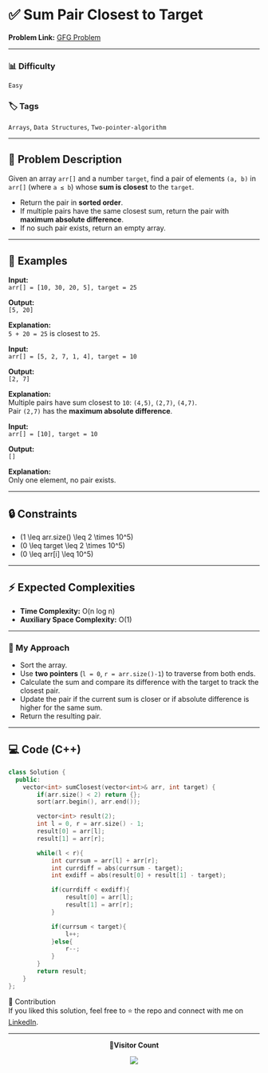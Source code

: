# ✅ Sum Pair Closest to Target

**Problem Link:** [GFG Problem](https://www.geeksforgeeks.org/problems/pair-in-array-whose-sum-is-closest-to-x1124/0)

---

### 📊 Difficulty

`Easy`

### 🏷️ Tags

`Arrays`, `Data Structures`, `Two-pointer-algorithm`

---

## 📝 Problem Description

Given an array `arr[]` and a number `target`, find a pair of elements `(a, b)` in `arr[]` (where `a ≤ b`) whose **sum is closest** to the `target`.

- Return the pair in **sorted order**.
- If multiple pairs have the same closest sum, return the pair with **maximum absolute difference**.
- If no such pair exists, return an empty array.

---

## 📌 Examples

**Input:**  
`arr[] = [10, 30, 20, 5], target = 25`

**Output:**  
`[5, 20]`

**Explanation:**  
`5 + 20 = 25` is closest to `25`.

**Input:**  
`arr[] = [5, 2, 7, 1, 4], target = 10`

**Output:**  
`[2, 7]`

**Explanation:**  
Multiple pairs have sum closest to `10`: `(4,5)`, `(2,7)`, `(4,7)`.  
Pair `(2,7)` has the **maximum absolute difference**.

**Input:**  
`arr[] = [10], target = 10`

**Output:**  
`[]`

**Explanation:**  
Only one element, no pair exists.

---

## 🔒 Constraints

- \(1 \leq arr.size() \leq 2 \times 10^5\)
- \(0 \leq target \leq 2 \times 10^5\)
- \(0 \leq arr[i] \leq 10^5\)

---

## ⚡ Expected Complexities

- **Time Complexity:** O(n log n)
- **Auxiliary Space Complexity:** O(1)

---

### 🚀 My Approach

- Sort the array.
- Use **two pointers** (`l = 0`, `r = arr.size()-1`) to traverse from both ends.
- Calculate the sum and compare its difference with the target to track the closest pair.
- Update the pair if the current sum is closer or if absolute difference is higher for the same sum.
- Return the resulting pair.

---

## 💻 Code (C++)

```cpp
class Solution {
  public:
    vector<int> sumClosest(vector<int>& arr, int target) {
        if(arr.size() < 2) return {};
        sort(arr.begin(), arr.end());

        vector<int> result(2);
        int l = 0, r = arr.size() - 1;
        result[0] = arr[l];
        result[1] = arr[r];

        while(l < r){
            int currsum = arr[l] + arr[r];
            int currdiff = abs(currsum - target);
            int exdiff = abs(result[0] + result[1] - target);

            if(currdiff < exdiff){
                result[0] = arr[l];
                result[1] = arr[r];
            }

            if(currsum < target){
                l++;
            }else{
                r--;
            }
        }
        return result;
    }
};
```

🤝 Contribution  
If you liked this solution, feel free to ⭐ the repo and connect with me on [LinkedIn](https://www.linkedin.com/in/sarvesh-choudhary-7571a6126/).

---

<p align="center"> <b>📍Visitor Count</b> </p> <p align="center"> <img src="https://visitor-badge.laobi.icu/badge?page_id=sarveshguru.GFG-POTD" /> </p>
